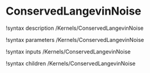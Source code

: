 <!-- MOOSE Documentation Stub: Remove this when content is added. -->

# ConservedLangevinNoise
!syntax description /Kernels/ConservedLangevinNoise

!syntax parameters /Kernels/ConservedLangevinNoise

!syntax inputs /Kernels/ConservedLangevinNoise

!syntax children /Kernels/ConservedLangevinNoise
